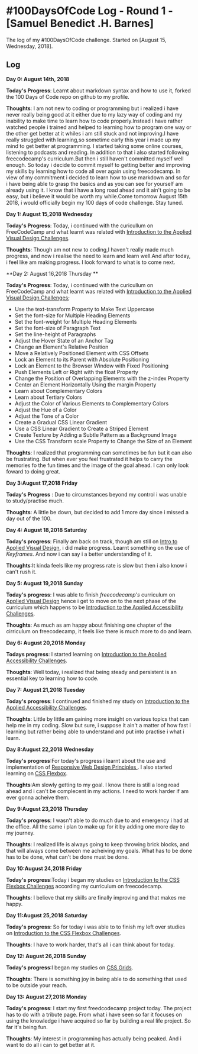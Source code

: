 # #100DaysOfCode Log - Round 1 - [Samuel Benedict .H. Barnes]

The log of my #100DaysOfCode challenge. Started on [August 15, Wednesday, 2018].

## Log
**Day 0: August 14th, 2018**

**Today's Progress**: Learnt about markdown syntax and how to use it, forked the 100 Days of Code repo on github to my profile.

**Thoughts**: I am not new to coding or programming but i realized i have never really being good at it either due to my lazy way of coding and my inability to make time to learn how to code properly.Instead i have rather watched people i trained and helped to learning how to program one way or the other get better at it whiles i am still stuck and not improving.I have really struggled with learning,so sometime early this year i made up my mind to get better at programming. I started taking some online courses, listening to podcasts and reading. In addition to that i also started following freecodecamp's curriculum.But then i still haven't committed myself well enough. So today i decide to commit myself to getting better and improving my skills by learning how to code all over again using freecodecamp. In view of my commitment i decided to learn how to use markdown and so far i have being able to grasp the basics and as you can see for yourself am already using it. I know that i have a long road ahead and it ain't going to be easy, but i believe it would be worth my while.Come tomorrow August 15th 2018, i would officially begin my 100 days of code challenge. Stay tuned.

**Day 1: August 15,2018 Wednesday**

**Today's Progress**: Today, i continued with the curicullum on FreeCodeCamp and what learnt was related with [Introduction to the Applied Visual Design Challenges](https://learn.freecodecamp.org/responsive-web-design/applied-visual-design).

**Thoughts**: Though am not new to coding,I haven't really made much progress, and now i realise the need to learn and learn well.And after today, i feel like am making progress. I look forward to what is to come next.

**Day 2: August 16,2018 Thursday **

**Today's Progress**: Today, i continued with the curicullum on FreeCodeCamp and what learnt was related with [Introduction to the Applied Visual Design Challenges](https://learn.freecodecamp.org/responsive-web-design/applied-visual-design);
 - Use the text-transform Property to Make Text Uppercase
 - Set the font-size for Multiple Heading Elements
 - Set the font-weight for Multiple Heading Elements
 - Set the font-size of Paragraph Text
 - Set the line-height of Paragraphs
 - Adjust the Hover State of an Anchor Tag
 - Change an Element's Relative Position
 - Move a Relatively Positioned Element with CSS Offsets
 - Lock an Element to its Parent with Absolute Positioning
 - Lock an Element to the Browser Window with Fixed Positioning
 - Push Elements Left or Right with the float Property
 - Change the Position of Overlapping Elements with the z-index Property
 - Center an Element Horizontally Using the margin Property
 - Learn about Complementary Colors
 - Learn about Tertiary Colors
 - Adjust the Color of Various Elements to Complementary Colors
 - Adjust the Hue of a Color
 - Adjust the Tone of a Color
 - Create a Gradual CSS Linear Gradient
 - Use a CSS Linear Gradient to Create a Striped Element
 - Create Texture by Adding a Subtle Pattern as a Background Image
 - Use the CSS Transform scale Property to Change the Size of an Element

**Thoughts**: I realized  that programming can sometimes be fun but it can also be frustrating. But when ever you feel frustrated it helps to carry the memories fo the fun times and the image of the goal ahead. I can only look foward to doing great. 

**Day 3:August 17,2018 Friday**

**Today's Progress** : Due to circumstances beyond my control i was unable to study/practise much.

**Thoughts**: A little be down, but decided to add 1 more day since i missed a day out of the 100.

**Day 4: August 18,2018 Saturday**

**Today's progress**: Finally am back on track, though am still on [Intro to Applied Visual Design](https://learn.freecodecamp.org/responsive-web-design/applied-visual-design), i did make progress. Learnt something on the use of _Keyframes_. And now i can say i a better understanding of it.

**Thoughts**:It kinda feels like my progress rate is slow but then i also know i can't rush it. 

**Day 5: August 19,2018 Sunday**

**Today's progress**: I was able to finish _freecodecamp's_ curriculum on [Applied Visual Design](https://learn.freecodecamp.org/responsive-web-design/applied-visual-design) hence i get to move on to the next phase of the curriculum which happens to be [Introduction to the Applied Accessibility Challenges](https://learn.freecodecamp.org/responsive-web-design/applied-accessibility).

**Thoughts**: As much as am happy about finishing one chapter of the cirriculum on freecodecamp, it feels like there is much more to do and learn.

**Day 6: August 20,2018 Monday**

**Todays progress**: I started learning on [Introduction to the Applied Accessibility Challenges](https://learn.freecodecamp.org/responsive-web-design/applied-accessibility).

**Thoughts**: Well today, i realized that being steady and persistent is an essential key to learning how to code.

**Day 7: August 21,2018 Tuesday**

**Today's progress**: I continued and finished my study on [Introduction to the Applied Accessibility Challenges](https://learn.freecodecamp.org/responsive-web-design/applied-accessibility).

**Thoughts**: Little by little am gaining more insight on various topics that can help me in my coding. Slow but sure, i suppose it ain't a matter of how fast i learning but rather being able to understand and put into practise i what i learn.

**Day 8:August 22,2018 Wednesday**

**Today's progress**:For today's progress i learnt about the use and implementation of [Responsive Web Design Principles
](https://learn.freecodecamp.org/responsive-web-design/responsive-web-design-principles). I also started learning on [CSS Flexbox](https://learn.freecodecamp.org/responsive-web-design/css-flexbox).

**Thoughts**:Am slowly getting to my goal. I know there is still a long road ahead and i can't be complecent in my actions. I need to work harder if am ever gonna acheive them.

**Day 9:August 23,2018 Thursday**

**Today's progress**: I wasn't able to do much due to and emergency i had at the office. All the same i plan to make up for it by adding one more day to my journey.

**Thoughts**: I realized life is always going to keep throwing brick blocks, and that will always come between me acheiving my goals. What has to be done has to be done, what can't be done must be done.

**Day 10:August 24,2018 Friday**

**Today's progress**:Today i began  my studies on [Introduction to the CSS Flexbox Challenges](https://learn.freecodecamp.org/responsive-web-design/css-flexbox) according my curriculum on freecodecamp. 

**Thoughts**:  I believe that my skills are finally improving and that makes me happy.

**Day 11:August 25,2018 Saturday**

**Today's progress**: So for today i was able to to finish my left over studies on [Introduction to the CSS Flexbox Challenges](https://learn.freecodecamp.org/responsive-web-design/css-flexbox).

**Thoughts**: I have to work harder, that's all i can think about for today.

**Day 12: August 26,2018 Sunday**

**Today's progress**:I began my studies on [CSS Grids](https://learn.freecodecamp.org/responsive-web-design/css-grid).

**Thoughts**: There is something joy in being able to do something that used to be outside your reach.

**Day 13: August 27,2018 Monday**

**Today's progress**: I start my first freedcodecamp project today. The project has to do with a tribute page. From what i have seen so far it focuses on using the knowledge i have acquired so far by building a real life project. So far it's being fun.

**Thoughts**: My interest in programming has actually being peaked. And i want to do all i can to get better at it.


